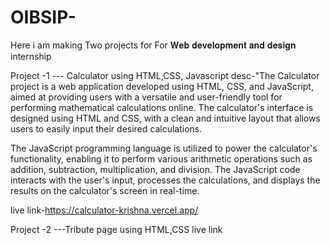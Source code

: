 # OIBSIP-

Here i am making Two projects for For 𝐖𝐞𝐛 𝐝𝐞𝐯𝐞𝐥𝐨𝐩𝐦𝐞𝐧𝐭 𝐚𝐧𝐝 𝐝𝐞𝐬𝐢𝐠𝐧 internship 

Project -1  --- Calculator using HTML,CSS, Javascript
desc-"The Calculator project is a web application developed using HTML, CSS, and JavaScript, aimed at providing users with a versatile and user-friendly tool for performing mathematical calculations online. The calculator's interface is designed using HTML and CSS, with a clean and intuitive layout that allows users to easily input their desired calculations.

The JavaScript programming language is utilized to power the calculator's functionality, enabling it to perform various arithmetic operations such as addition, subtraction, multiplication, and division. The JavaScript code interacts with the user's input, processes the calculations, and displays the results on the calculator's screen in real-time.

live link-https://calculator-krishna.vercel.app/



Project -2  ---Tribute page using HTML,CSS
live link
